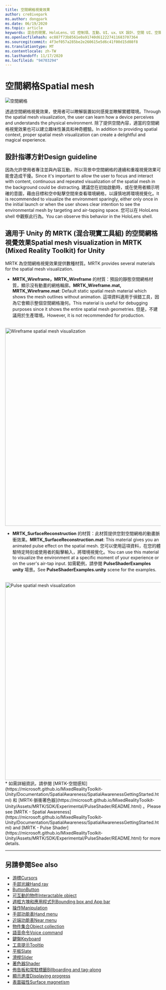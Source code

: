 ```yaml
---
title: 空間網格視覺效果
author: cre8ivepark
ms.author: dongpark
ms.date: 06/19/2020
ms.topic: article
keywords: 混合的現實、HoloLens、UI 控制項、互動、UI、ux、UX 設計、空間 UI、空間互動、3D UI、3D UX、混合現實耳機、windows mixed reality 耳機、虛擬實境耳機、HoloLens、MRTK、混合現實工具組
ms.openlocfilehash: ec887f73b8561e0a91740d612227411683707364
ms.sourcegitcommit: 4f3ef057a285be2e260615e5d6c41f00d15d08f8
ms.translationtype: MT
ms.contentlocale: zh-TW
ms.lasthandoff: 11/17/2020
ms.locfileid: "94703294"
---
```

# <a name="spatial-mesh"></a><span data-ttu-id="27ab8-103">空間網格</span><span class="sxs-lookup"><span data-stu-id="27ab8-103">Spatial mesh</span></span>

![空間網格](images/MRTK_PulseShader_SpatialMesh.gif)

<span data-ttu-id="27ab8-105">透過空間網格視覺效果，使用者可以瞭解裝置如何感覺並瞭解實體環境。</span><span class="sxs-lookup"><span data-stu-id="27ab8-105">Through the spatial mesh visualization, the user can learn how a device perceives and understands the physical environment.</span></span> <span data-ttu-id="27ab8-106">除了提供空間內容，適當的空間網格視覺效果也可以建立趣味性兼具和神奇體驗。</span><span class="sxs-lookup"><span data-stu-id="27ab8-106">In addition to providing spatial context, proper spatial mesh visualization can create a delightful and magical experience.</span></span>  

## <a name="design-guideline"></a><span data-ttu-id="27ab8-107">設計指導方針</span><span class="sxs-lookup"><span data-stu-id="27ab8-107">Design guideline</span></span>
<span data-ttu-id="27ab8-108">因為允許使用者專注並與內容互動，所以背景中空間網格的連續和重複視覺效果可能會造成干擾。</span><span class="sxs-lookup"><span data-stu-id="27ab8-108">Since it's important to allow the user to focus and interact with content, continuous and repeated visualization of the spatial mesh in the background could be distracting.</span></span> <span data-ttu-id="27ab8-109">建議您在初始啟動時，或在使用者顯示明確的意圖，藉由目標和空中點擊空間來查看環境網格，以謹慎地將環境視覺化。</span><span class="sxs-lookup"><span data-stu-id="27ab8-109">It is recommended to visualize the environment sparingly, either only once in the initial launch or when the user shows clear intention to see the environmental mesh by targeting and air-tapping space.</span></span> <span data-ttu-id="27ab8-110">您可以在 HoloLens shell 中觀察此行為。</span><span class="sxs-lookup"><span data-stu-id="27ab8-110">You can observe this behavior in the HoloLens shell.</span></span>
<br>


## <a name="spatial-mesh-visualization-in-mrtk-mixed-reality-toolkit-for-unity"></a><span data-ttu-id="27ab8-111">適用于 Unity 的 MRTK (混合現實工具組) 的空間網格視覺效果</span><span class="sxs-lookup"><span data-stu-id="27ab8-111">Spatial mesh visualization in MRTK (Mixed Reality Toolkit) for Unity</span></span>
<span data-ttu-id="27ab8-112">MRTK 為空間網格視覺效果提供數種材質。</span><span class="sxs-lookup"><span data-stu-id="27ab8-112">MRTK provides several materials for the spatial mesh visualization.</span></span>

- <span data-ttu-id="27ab8-113">**MRTK_Wireframe，MRTK_Wireframe** 的材質：預設的靜態空間網格材質，顯示沒有動畫的網格輪廓。</span><span class="sxs-lookup"><span data-stu-id="27ab8-113">**MRTK_Wireframe.mat, MRTK_Wireframe.mat**: Default static spatial mesh material which shows the mesh outlines without animation.</span></span> <span data-ttu-id="27ab8-114">這項資料適用于偵錯工具，因為它會顯示整個空間網格幾何。</span><span class="sxs-lookup"><span data-stu-id="27ab8-114">This material is useful for debugging purposes since it shows the entire spatial mesh geometries.</span></span> <span data-ttu-id="27ab8-115">但是，不建議用於生產環境。</span><span class="sxs-lookup"><span data-stu-id="27ab8-115">However, it is not recommended for production.</span></span>
<br>
<img src="images/SurfaceReconstruction.jpg" alt="Wireframe spatial mesh visualization" width="640px">

- <span data-ttu-id="27ab8-116">**MRTK_SurfaceReconstruction** 的材質：此材質提供您對空間網格的動畫脈衝效果。</span><span class="sxs-lookup"><span data-stu-id="27ab8-116">**MRTK_SurfaceReconstruction.mat**: This material gives you an animated pulse effect on the spatial mesh.</span></span> <span data-ttu-id="27ab8-117">您可以使用這項資料，在您的體驗特定時刻或使用者的點擊輸入，將環境視覺化。</span><span class="sxs-lookup"><span data-stu-id="27ab8-117">You can use this material to visualize the environment at a specific moment of your experience or on the user's air-tap input.</span></span> <span data-ttu-id="27ab8-118">如需範例，請參閱 **PulseShaderExamples unity** 場景。</span><span class="sxs-lookup"><span data-stu-id="27ab8-118">See **PulseShaderExamples.unity** scene for the examples.</span></span>
<br>
<img src="images/MRTK_SRMesh_Pulse.jpg" alt="Pulse spatial mesh visualization" width="640px">
* <span data-ttu-id="27ab8-119">如需詳細資訊，請參閱 [MRTK-空間感知](https://microsoft.github.io/MixedRealityToolkit-Unity/Documentation/SpatialAwareness/SpatialAwarenessGettingStarted.html) 和 [MRTK-脈衝著色器](https://microsoft.github.io/MixedRealityToolkit-Unity/Assets/MRTK/SDK/Experimental/PulseShader/README.html) 。</span><span class="sxs-lookup"><span data-stu-id="27ab8-119">Please see [MRTK - Spatial Awareness](https://microsoft.github.io/MixedRealityToolkit-Unity/Documentation/SpatialAwareness/SpatialAwarenessGettingStarted.html) and [MRTK - Pulse Shader](https://microsoft.github.io/MixedRealityToolkit-Unity/Assets/MRTK/SDK/Experimental/PulseShader/README.html) for more details.</span></span>

<br>

---

## <a name="see-also"></a><span data-ttu-id="27ab8-120">另請參閱</span><span class="sxs-lookup"><span data-stu-id="27ab8-120">See also</span></span>

* [<span data-ttu-id="27ab8-121">游標</span><span class="sxs-lookup"><span data-stu-id="27ab8-121">Cursors</span></span>](cursors.md)
* [<span data-ttu-id="27ab8-122">手部光線</span><span class="sxs-lookup"><span data-stu-id="27ab8-122">Hand ray</span></span>](point-and-commit.md)
* [<span data-ttu-id="27ab8-123">Button</span><span class="sxs-lookup"><span data-stu-id="27ab8-123">Button</span></span>](button.md)
* [<span data-ttu-id="27ab8-124">可互動的物件</span><span class="sxs-lookup"><span data-stu-id="27ab8-124">Interactable object</span></span>](interactable-object.md)
* [<span data-ttu-id="27ab8-125">週框方塊和應用程式列</span><span class="sxs-lookup"><span data-stu-id="27ab8-125">Bounding box and App bar</span></span>](app-bar-and-bounding-box.md)
* [<span data-ttu-id="27ab8-126">操作</span><span class="sxs-lookup"><span data-stu-id="27ab8-126">Manipulation</span></span>](direct-manipulation.md)
* [<span data-ttu-id="27ab8-127">手部功能表</span><span class="sxs-lookup"><span data-stu-id="27ab8-127">Hand menu</span></span>](hand-menu.md)
* [<span data-ttu-id="27ab8-128">近端功能表</span><span class="sxs-lookup"><span data-stu-id="27ab8-128">Near menu</span></span>](near-menu.md)
* [<span data-ttu-id="27ab8-129">物件集合</span><span class="sxs-lookup"><span data-stu-id="27ab8-129">Object collection</span></span>](object-collection.md)
* [<span data-ttu-id="27ab8-130">語音命令</span><span class="sxs-lookup"><span data-stu-id="27ab8-130">Voice command</span></span>](voice-input.md)
* [<span data-ttu-id="27ab8-131">鍵盤</span><span class="sxs-lookup"><span data-stu-id="27ab8-131">Keyboard</span></span>](keyboard.md)
* [<span data-ttu-id="27ab8-132">工具提示</span><span class="sxs-lookup"><span data-stu-id="27ab8-132">Tooltip</span></span>](tooltip.md)
* [<span data-ttu-id="27ab8-133">平板</span><span class="sxs-lookup"><span data-stu-id="27ab8-133">Slate</span></span>](slate.md)
* [<span data-ttu-id="27ab8-134">滑桿</span><span class="sxs-lookup"><span data-stu-id="27ab8-134">Slider</span></span>](slider.md)
* [<span data-ttu-id="27ab8-135">著色器</span><span class="sxs-lookup"><span data-stu-id="27ab8-135">Shader</span></span>](shader.md)
* [<span data-ttu-id="27ab8-136">佈告板和常駐標籤</span><span class="sxs-lookup"><span data-stu-id="27ab8-136">Billboarding and tag-along</span></span>](billboarding-and-tag-along.md)
* [<span data-ttu-id="27ab8-137">顯示進度</span><span class="sxs-lookup"><span data-stu-id="27ab8-137">Displaying progress</span></span>](progress.md)
* [<span data-ttu-id="27ab8-138">表面磁性</span><span class="sxs-lookup"><span data-stu-id="27ab8-138">Surface magnetism</span></span>](surface-magnetism.md)
